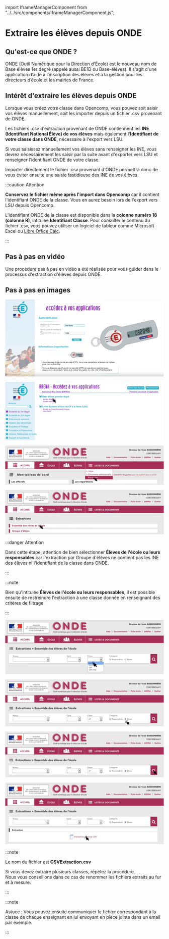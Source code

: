 import IframeManagerComponent from "../../src/components/IframeManagerComponent.js";

# Extraire les élèves depuis ONDE

## Qu'est-ce que ONDE ?

ONDE (Outil Numérique pour la Direction d'École) est le nouveau nom de Base élèves 1er degré (appelé aussi BE1D ou Base-élèves). Il s'agit d'une application d’aide à l’inscription des élèves et à la gestion pour les directeurs d’école et les mairies de France.

## Intérêt d'extraire les élèves depuis ONDE

Lorsque vous créez votre classe dans Opencomp, vous pouvez soit saisir vos élèves manuellement, soit les importer depuis un fichier .csv provenant de ONDE.

Les fichiers .csv d'extraction provenant de ONDE contiennent les **INE (Identifiant National Élève) de vos élèves** mais également l'**Identifiant de votre classe dans ONDE**, nécessaire à l'export vers LSU.

Si vous saisissez manuellement vos élèves sans renseigner les INE, vous devrez nécessairement les saisir par la suite avant d'exporter vers LSU et renseigner l'identifiant ONDE de votre classe.

Importer directement le fichier .csv provenant d'ONDE permettra donc de vous éviter ensuite une saisie fastidieuse des INE de vos élèves.

:::caution Attention

**Conservez le fichier même après l'import dans Opencomp** car il contient l'identifiant ONDE de la classe. Vous en aurez besoin lors de l'export vers LSU depuis Opencomp.

L'identifiant ONDE de la classe est disponible dans la **colonne numéro 18 (colonne R)**, intitulée **Identifiant Classe**. Pour consulter le contenu du fichier .csv, vous pouvez utiliser un logiciel de tableur comme Microsoft Excel ou [Libre Office Calc](https://fr.libreoffice.org/download/libreoffice-stable/).

:::


## Pas à pas en vidéo

Une procédure pas à pas en vidéo a été réalisée pour vous guider dans le processus d'extraction d'élèves depuis ONDE.

<div data-service="youtube" data-id="SY_Imd4S2RE" data-autoscale></div>
<IframeManagerComponent/>


## Pas à pas en images

![Accédez au portail ARENA de votre académie et identifiez vous avec votre clé OTP.](../.gitbook/assets/id_arena.png)

![Sélectionnez "Accès directeur" dans la rubrique "Base élèves premier degré"](../.gitbook/assets/arena.png)

![Sélectionnez "Extractions" dans le menu "Listes & documents"](../.gitbook/assets/extraction.png)

![Sélectionnez "Élèves de l'école ou leurs responsables"](../.gitbook/assets/ensemble.png)

:::danger Attention

Dans cette étape, attention de bien sélectionner **Élèves de l'école ou leurs responsables** car l'extraction par Groupe d'élèves ne contient pas les INE des élèves ni l'identifiant de la classe dans ONDE.

:::


:::note

Bien qu'intitulée **Élèves de l'école ou leurs responsables**, il est possible ensuite de restreindre l'extraction à une classe donnée en renseignant des critères de filtrage.

:::


![Choisissez la classe à extraire](../.gitbook/assets/classe.png)

![Choisissez la catégorie "Élèves"](../.gitbook/assets/eleves.png)

![Cliquez sur l'icône de la loupe pour valider votre sélection.](../.gitbook/assets/loupe.png)

![Cliquez sur "Extraction format CSV" pour télécharger le fichier.](../.gitbook/assets/extractioncsv.png)

:::note

Le nom du fichier est **CSVExtraction.csv**

Si vous devez extraire plusieurs classes, répétez la procédure.\
Nous vous conseillons dans ce cas de renommer les fichiers extraits au fur et à mesure.

:::


:::note

Astuce : Vous pouvez ensuite communiquer le fichier correspondant à la classe de chaque enseignant en lui envoyant en pièce jointe dans un email par exemple.

:::


